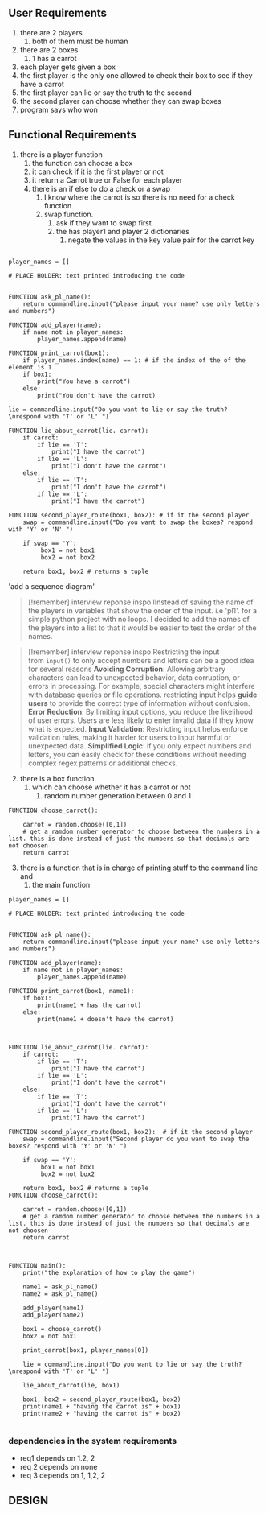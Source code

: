 ## User Requirements
1. there are 2 players
	1. both of them must be human
2. there are 2 boxes
	1. 1 has a carrot
3. each player gets given a box
4. the first player is the only one allowed to check their box to see if they have a carrot
5. the first player can lie or say the truth to the second
6. the second player can choose whether they can swap boxes
7. program says who won




## Functional Requirements
 1. there is a player function
	 1. the function can choose a box 
	 2. it can check if it is the first player or not
	 3. it return a  Carrot true or False for each player
	 4. there is an if else to do a check or a swap
		 1. I know where the carrot is so there is no need for a check function
		 2. swap function.
			 1. ask if they want to swap first
			 2. the has player1 and player 2 dictionaries
				 1. negate the values in the key value pair for the carrot key
``` pseudocode
	
player_names = []

# PLACE HOLDER: text printed introducing the code


FUNCTION ask_pl_name():
	return commandline.input("please input your name? use only letters and numbers")

FUNCTION add_player(name):
	if name not in player_names: 
		player_names.append(name)

FUNCTION print_carrot(box1): 
	if player_names.index(name) == 1: # if the index of the of the element is 1
	if box1:
		print("You have a carrot")
	else:
		print("You don't have the carrot)
   
lie = commandline.input("Do you want to lie or say the truth? \nrespond with 'T' or 'L' ")
    
FUNCTION lie_about_carrot(lie. carrot):      
	if carrot:
		if lie == 'T':
			print("I have the carrot")
		if lie == 'L':
			print("I don't have the carrot")
	else:
		if lie == 'T':
			print("I don't have the carrot")
		if lie == 'L':
			print("I have the carrot")
			
FUNCTION second_player_route(box1, box2): # if it the second player
	swap = commandline.input("Do you want to swap the boxes? respond with 'Y' or 'N' ")
	     
	if swap == 'Y':
		 box1 = not box1
		 box2 = not box2
		
	return box1, box2 # returns a tuple
```
'add a sequence diagram'
> [!remember] interview reponse inspo
> IInstead of  saving the name of the players in variables that show the order of the input. i.e 'pl1'.  for a simple python project with no loops. I decided to add the names of the players into a list to that it would be easier to test the order of the names.


> [!remember] interview reponse inspo
> Restricting the input from `input()` to only accept numbers and letters can be a good idea for several reasons
>**Avoiding Corruption**: Allowing arbitrary characters can lead to unexpected behavior, data corruption, or errors in processing. For example, special characters might interfere with database queries or file operations.
>restricting input helps **guide users** to provide the correct type of information without confusion.
> **Error Reduction**: By limiting input options, you reduce the likelihood of user errors. Users are less likely to enter invalid data if they know what is expected.
>**Input Validation**: Restricting input helps enforce validation rules, making it harder for users to input harmful or unexpected data.
> **Simplified Logic**: if you only expect numbers and letters, you can easily check for these conditions without needing complex regex patterns or additional checks.

2. there is a box function 
	1. which can choose whether it has a carrot or not
		1. random number generation between 0 and 1
``` pseudocode
FUNCTION choose_carrot():

	carrot = random.choose([0,1]) 
	# get a ramdom number generator to choose between the numbers in a list. this is done instead of just the numbers so that decimals are not choosen
	return carrot 
```
3. there is a function that is in charge of printing stuff to the command line and
	1. the main function


``` pseudocode
player_names = []

# PLACE HOLDER: text printed introducing the code


FUNCTION ask_pl_name():
	return commandline.input("please input your name? use only letters and numbers")

FUNCTION add_player(name):
	if name not in player_names: 
		player_names.append(name)

FUNCTION print_carrot(box1, name1): 
	if box1:
		print(name1 + has the carrot)
	else:
		print(name1 + doesn't have the carrot)
   

    
FUNCTION lie_about_carrot(lie. carrot):      
	if carrot:
		if lie == 'T':
			print("I have the carrot")
		if lie == 'L':
			print("I don't have the carrot")
	else:
		if lie == 'T':
			print("I don't have the carrot")
		if lie == 'L':
			print("I have the carrot")
			
FUNCTION second_player_route(box1, box2):  # if it the second player
	swap = commandline.input("Second player do you want to swap the boxes? respond with 'Y' or 'N' ")
	     
	if swap == 'Y':
		 box1 = not box1
		 box2 = not box2
		
	return box1, box2 # returns a tuple
FUNCTION choose_carrot():

	carrot = random.choose([0,1]) 
	# get a ramdom number generator to choose between the numbers in a list. this is done instead of just the numbers so that decimals are not choosen
	return carrot 



FUNCTION main():
	print("the explanation of how to play the game")

	name1 = ask_pl_name()
	name2 = ask_pl_name()
	
	add_player(name1)
	add_player(name2)
	
	box1 = choose_carrot()
	box2 = not box1

	print_carrot(box1, player_names[0])
			
	lie = commandline.input("Do you want to lie or say the truth? \nrespond with 'T' or 'L' ")
	
	lie_about_carrot(lie, box1)
	
	box1, box2 = second_player_route(box1, box2)
	print(name1 + "having the carrot is" + box1)
	print(name2 + "having the carrot is" + box2)
		
```


### dependencies in the system requirements
- req1 depends on 1.2, 2
- req 2 depends on none
- req 3 depends on 1, 1,2, 2
 


## DESIGN

